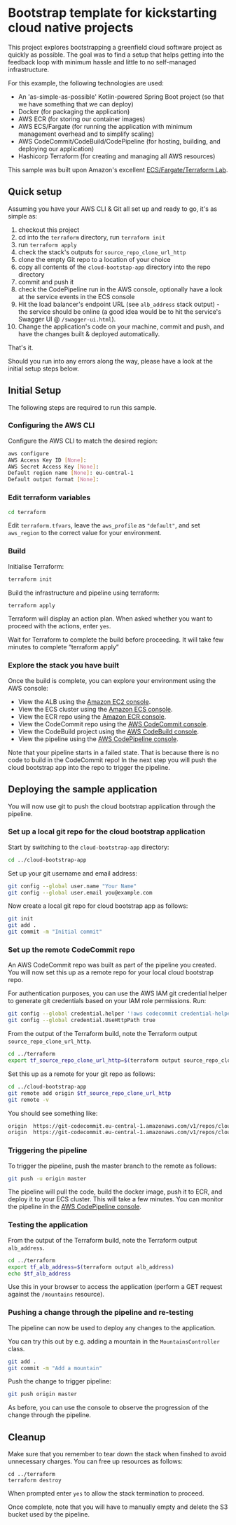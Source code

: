 # Bootstrap template for kickstarting cloud native projects

This project explores bootstrapping a greenfield cloud software project as quickly as possible. The goal was to find a setup that helps getting into the feedback loop with minimum hassle and little to no self-managed infrastructure.

For this example, the following technologies are used:

- An 'as-simple-as-possible' Kotlin-powered Spring Boot project (so that we have something that we can deploy)
- Docker (for packaging the application)
- AWS ECR (for storing our container images)
- AWS ECS/Fargate (for running the application with minimum management overhead and to simplify scaling)
- AWS CodeCommit/CodeBuild/CodePipeline (for hosting, building, and deploying our application)
- Hashicorp Terraform (for creating and managing all AWS resources)

This sample was built upon Amazon's excellent [ECS/Fargate/Terraform Lab](https://devops-ecs-fargate.workshop.aws/en/).

## Quick setup

Assuming you have your AWS CLI & Git all set up and ready to go, it's as simple as:

1. checkout this project
2. cd into the `terraform` directory, run `terraform init`
3. run `terraform apply`
4. check the stack's outputs for `source_repo_clone_url_http`
5. clone the empty Git repo to a location of your choice
6. copy all contents of the `cloud-bootstap-app` directory into the repo directory
7. commit and push it
8. check the CodePipeline run in the AWS console, optionally have a look at the service events in the ECS console
9. Hit the load balancer's endpoint URL (see `alb_address` stack output) - the service should be online (a good idea would be to hit the service's Swagger UI @ `/swagger-ui.html`).
10. Change the application's code on your machine, commit and push, and have the changes built & deployed automatically.

That's it.

Should you run into any errors along the way, please have a look at the initial setup steps below.

## Initial Setup

The following steps are required to run this sample.

### Configuring the AWS CLI

Configure the AWS CLI to match the desired region:

```bash
aws configure
AWS Access Key ID [None]: 
AWS Secret Access Key [None]: 
Default region name [None]: eu-central-1
Default output format [None]: 
```

### Edit terraform variables

```bash
cd terraform
```

Edit `terraform.tfvars`, leave the `aws_profile` as `"default"`, and set `aws_region` to the correct value for your environment.

### Build

Initialise Terraform:

```bash
terraform init
```

Build the infrastructure and pipeline using terraform:

```bash
terraform apply
```

Terraform will display an action plan. When asked whether you want to proceed with the actions, enter `yes`.

Wait for Terraform to complete the build before proceeding. It will take few minutes to complete “terraform apply” 

### Explore the stack you have built

Once the build is complete, you can explore your environment using the AWS console:
- View the ALB using the [Amazon EC2 console](https://console.aws.amazon.com/ec2).
- View the ECS cluster using the [Amazon ECS console](https://console.aws.amazon.com/ecs).
- View the ECR repo using the [Amazon ECR console](https://console.aws.amazon.com/ecr).
- View the CodeCommit repo using the [AWS CodeCommit console](https://console.aws.amazon.com/codecommit).
- View the CodeBuild project using the [AWS CodeBuild console](https://console.aws.amazon.com/codebuild).
- View the pipeline using the [AWS CodePipeline console](https://console.aws.amazon.com/codepipeline).

Note that your pipeline starts in a failed state. That is because there is no code to build in the CodeCommit repo! In the next step you will push the cloud bootstrap app into the repo to trigger the pipeline.

## Deploying the sample application

You will now use git to push the cloud bootstrap application through the pipeline.

### Set up a local git repo for the cloud bootstrap application

Start by switching to the `cloud-bootstrap-app` directory:

```bash
cd ../cloud-bootstrap-app
```
Set up your git username and email address:

```bash
git config --global user.name "Your Name"
git config --global user.email you@example.com
```

Now create a local git repo for cloud bootstrap app as follows:

```bash
git init
git add .
git commit -m "Initial commit"
```

### Set up the remote CodeCommit repo

An AWS CodeCommit repo was built as part of the pipeline you created. You will now set this up as a remote repo for your local cloud bootstrap repo.

For authentication purposes, you can use the AWS IAM git credential helper to generate git credentials based on your IAM role permissions. Run:

```bash
git config --global credential.helper '!aws codecommit credential-helper $@'
git config --global credential.UseHttpPath true
```

From the output of the Terraform build, note the Terraform output `source_repo_clone_url_http`.

```bash
cd ../terraform
export tf_source_repo_clone_url_http=$(terraform output source_repo_clone_url_http)
```

Set this up as a remote for your git repo as follows:

```bash
cd ../cloud-bootstrap-app
git remote add origin $tf_source_repo_clone_url_http
git remote -v
```

You should see something like:

```bash
origin  https://git-codecommit.eu-central-1.amazonaws.com/v1/repos/cloud-bootstrap-app (fetch)
origin  https://git-codecommit.eu-central-1.amazonaws.com/v1/repos/cloud-bootstrap-app (push)
```

### Triggering the pipeline

To trigger the pipeline, push the master branch to the remote as follows:

```bash
git push -u origin master
```

The pipeline will pull the code, build the docker image, push it to ECR, and deploy it to your ECS cluster. This will take a few minutes.
You can monitor the pipeline in the [AWS CodePipeline console](https://console.aws.amazon.com/codepipeline).


### Testing the application

From the output of the Terraform build, note the Terraform output `alb_address`.

```bash
cd ../terraform
export tf_alb_address=$(terraform output alb_address)
echo $tf_alb_address
```

Use this in your browser to access the application (perform a GET request against the `/mountains` resource).

### Pushing a change through the pipeline and re-testing

The pipeline can now be used to deploy any changes to the application.

You can try this out by e.g. adding a mountain in the `MountainsController` class.

```bash
git add .
git commit -m "Add a mountain"
```

Push the change to trigger pipeline:

```bash
git push origin master
```

As before, you can use the console to observe the progression of the change through the pipeline.

## Cleanup

Make sure that you remember to tear down the stack when finshed to avoid unnecessary charges. You can free up resources as follows:

```
cd ../terraform
terraform destroy
```

When prompted enter `yes` to allow the stack termination to proceed.

Once complete, note that you will have to manually empty and delete the S3 bucket used by the pipeline.
